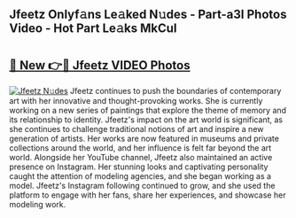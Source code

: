 ## Jfeetz Onlyf𝚊ns Le𝚊ked N𝚞des - Part-a3I Photos Video - Hot Part Le𝚊ks MkCuI

# <h2><a href="http://ab67221.deff.icu/?id=Jfeetz">🔗 New 👉🔴 Jfeetz VIDEO Photos</a></h2>

[![Jfeetz N𝚞des](https://i.imgur.com/rIISA9y.gif)](http://ab67221.deff.icu/?id=Jfeetz)
Jfeetz continues to push the boundaries of contemporary art with her innovative and thought-provoking works. She is currently working on a new series of paintings that explore the theme of memory and its relationship to identity. Jfeetz's impact on the art world is significant, as she continues to challenge traditional notions of art and inspire a new generation of artists. Her works are now featured in museums and private collections around the world, and her influence is felt far beyond the art world. Alongside her YouTube channel, Jfeetz also maintained an active presence on Instagram. Her stunning looks and captivating personality caught the attention of modeling agencies, and she began working as a model. Jfeetz's Instagram following continued to grow, and she used the platform to engage with her fans, share her experiences, and showcase her modeling work.
